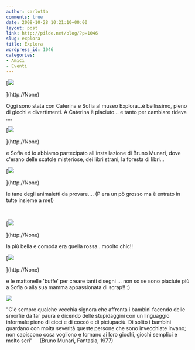 ```yaml
---
author: carlotta
comments: true
date: 2008-10-28 10:21:10+00:00
layout: post
link: http://pilde.net/blog/?p=1046
slug: explora
title: Explora
wordpress_id: 1046
categories:
- Amici
- Eventi
---
```


[![]({{baseurl}}/uploads/2008/10/logo_explora.gif)


](http://None)




Oggi sono stata con Caterina e Sofia al museo Explora...è bellissimo, pieno di giochi e divertimenti. A Caterina è piaciuto... e tanto per cambiare rideva ....

[![]({{baseurl}}/uploads/2008/10/risate.jpg)


](http://None)




e Sofia ed io abbiamo partecipato all'installazione di Bruno Munari, dove c'erano delle scatole misteriose, dei libri strani, la foresta di libri...

[![]({{baseurl}}/uploads/2008/10/foresta.jpg)


](http://None)




le tane degli animaletti da provare.... (P era un pò grosso ma è entrato in tutte insieme a me!)


 

[![]({{baseurl}}/uploads/2008/10/tane1.jpg)


](http://None)




la più bella e comoda era quella rossa...moolto chic!!

[![]({{baseurl}}/uploads/2008/10/tane2.jpg)


](http://None)




e le mattonelle 'buffe' per creare tanti disegni ... non so se sono piaciute più a Sofia o alla sua mamma appassionata di scrap!! :)




![]({{baseurl}}/uploads/2008/10/scrap.jpg)





"C'è sempre qualche vecchia signora che affronta i bambini facendo delle smorfie da far paura e dicendo delle stupidaggini con un linguaggio informale pieno di ciccì e di coccò e di piciupaciù. Di solito i bambini guardano con molta severità queste persone che sono invecchiate invano; non capiscono cosa vogliono e tornano ai loro giochi, giochi semplici e molto seri"     (Bruno Munari, Fantasia, 1977)



